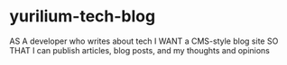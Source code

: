 # yurilium-tech-blog
AS A developer who writes about tech I WANT a CMS-style blog site SO THAT I can publish articles, blog posts, and my thoughts and opinions
